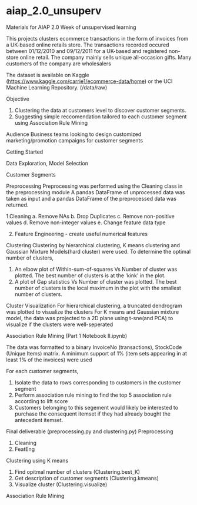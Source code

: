 # aiap_2.0_unsuperv
Materials for AIAP 2.0 Week of unsupervised learning

This projects clusters ecommerce transactions in the form of invoices from a UK-based online retails store. 
The transactions recorded occured between 01/12/2010 and 09/12/2011 for a UK-based and registered non-store online retail.
The company mainly sells unique all-occasion gifts. Many customers of the company are wholesalers

The dataset is available on Kaggle (https://www.kaggle.com/carrie1/ecommerce-data/home) or the UCI Machine Learning Repository. (/data/raw)

Objective
1. Clustering the data at customers level to discover customer segments.
2. Suggesting simple reccomendation tailored to each customer segment using Association Rule Mining

Audience
Business teams looking to design customized marketing/promotion campaigns for customer segments 

Getting Started

Data Exploration, Model Selection 

Customer Segments 

Preprocessing 
Preprocessing was performed using the Cleaning class in the preprocessing module 
A pandas DataFrame of unprocessed data was taken as input and a pandas DataFrame of the preprocessed data was returned.

1.Cleaning
a. Remove NAs
b. Drop Duplicates
c. Remove non-positive values 
d. Remove non-integer values 
e. Change feature data type

2. Feature Engineering - create useful numerical features

Clustering
Clustering by hierarchical clustering, K means clustering and Gaussian Mixture Models(hard cluster) were used.
To determine the optimal number of clusters, 
1. An elbow plot of Within-sum-of-squares Vs Number of cluster was plotted. The best number of clusters is at the 'kink' in the plot.
2. A plot of Gap statistics Vs Number of cluster was plotted. The best number of clusters is the local maximum in the plot with the smallest number of clusters.

Cluster Visualization
For hierarchical clustering, a truncated dendrogram was plotted to visualize the clusters
For K means and Gaussian mixture model, the data was projected to a 2D plane using t-sne(and PCA) to visualize if the clusters were well-seperated

Association Rule Mining (Part 1 Notebook II.ipynb)

The data was formatted to a binary InvoiceNo (transactions), StockCode (Unique Items) matrix. A minimum support of 1% (item sets appearing in at least 1% of the invoices) were used

For each customer segments, 
1. Isolate the data to rows corresponding to customers in the customer segment
2. Perform association rule mining to find the top 5 association rule according to lift score
3. Customers belonging to this segement would likely be interested to purchase the consequent itemset if they had already bought the antecedent itemset.

Final deliverable (preprocessing.py and clustering.py)
Preprocessing
1. Cleaning
2. FeatEng

Clustering using K means
1. Find opitmal number of clusters (Clustering.best_K)
2. Get description of customer segments (Clustering.kmeans)
3. Visualize cluster (Clustering.visualize)

Association Rule Mining




